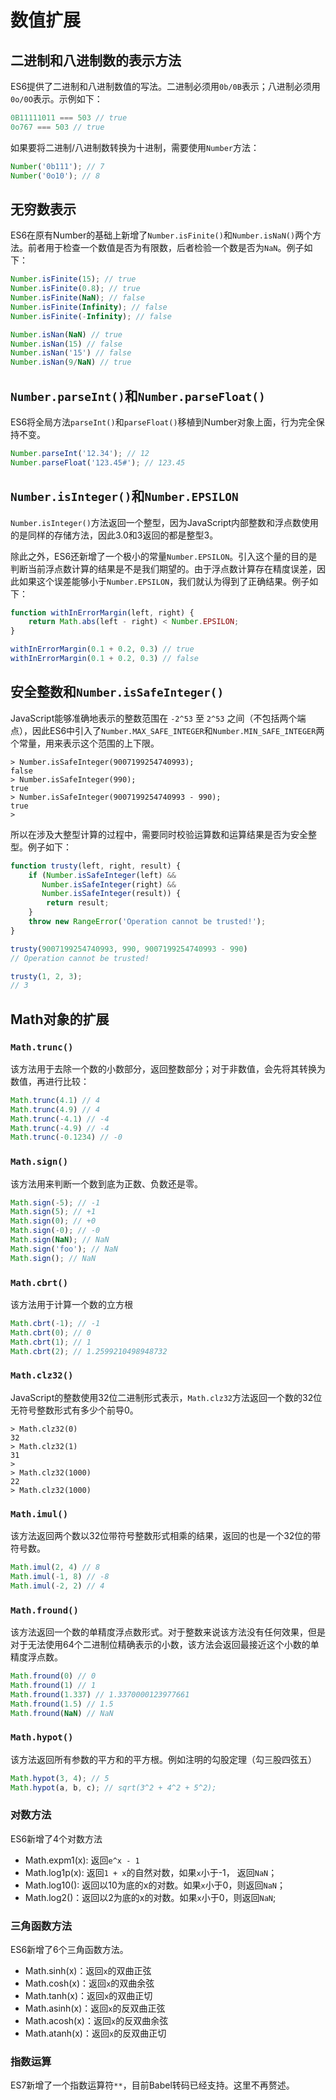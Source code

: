 # 数值扩展

## 二进制和八进制数的表示方法

ES6提供了二进制和八进制数值的写法。二进制必须用`0b/0B`表示；八进制必须用`0o/0O`表示。示例如下：

```javascript
0B11111011 === 503 // true
0o767 === 503 // true
```

如果要将二进制/八进制数转换为十进制，需要使用`Number`方法：

```javascript
Number('0b111'); // 7
Number('0o10'); // 8
```

## 无穷数表示

ES6在原有Number的基础上新增了`Number.isFinite()`和`Number.isNaN()`两个方法。前者用于检查一个数值是否为有限数，后者检验一个数是否为`NaN`。例子如下：

```javascript
Number.isFinite(15); // true
Number.isFinite(0.8); // true
Number.isFinite(NaN); // false
Number.isFinite(Infinity); // false
Number.isFinite(-Infinity); // false

Number.isNan(NaN) // true
Number.isNan(15) // false
Number.isNan('15') // false
Number.isNan(9/NaN) // true
```

## `Number.parseInt()`和`Number.parseFloat()`

ES6将全局方法`parseInt()`和`parseFloat()`移植到Number对象上面，行为完全保持不变。

```javascript
Number.parseInt('12.34'); // 12
Number.parseFloat('123.45#'); // 123.45
```

## `Number.isInteger()`和`Number.EPSILON`

`Number.isInteger()`方法返回一个整型，因为JavaScript内部整数和浮点数使用的是同样的存储方法，因此3.0和3返回的都是整型3。

除此之外，ES6还新增了一个极小的常量`Number.EPSILON`。引入这个量的目的是判断当前浮点数计算的结果是不是我们期望的。由于浮点数计算存在精度误差，因此如果这个误差能够小于`Number.EPSILON`，我们就认为得到了正确结果。例子如下：

```javascript
function withInErrorMargin(left, right) {
    return Math.abs(left - right) < Number.EPSILON;
}

withInErrorMargin(0.1 + 0.2, 0.3) // true
withInErrorMargin(0.1 + 0.2, 0.3) // false
```

## 安全整数和`Number.isSafeInteger()`

JavaScript能够准确地表示的整数范围在 `-2^53` 至 `2^53` 之间（不包括两个端点），因此ES6中引入了`Number.MAX_SAFE_INTEGER`和`Number.MIN_SAFE_INTEGER`两个常量，用来表示这个范围的上下限。

```shell
> Number.isSafeInteger(9007199254740993);
false
> Number.isSafeInteger(990);
true
> Number.isSafeInteger(9007199254740993 - 990);
true
>
```

所以在涉及大整型计算的过程中，需要同时校验运算数和运算结果是否为安全整型。例子如下：

```javascript
function trusty(left, right, result) {
    if (Number.isSafeInteger(left) &&
       Number.isSafeInteger(right) &&
       Number.isSafeInteger(result)) {
        return result;
    }
    throw new RangeError('Operation cannot be trusted!');
}

trusty(9007199254740993, 990, 9007199254740993 - 990)
// Operation cannot be trusted!

trusty(1, 2, 3);
// 3
```

## Math对象的扩展

### `Math.trunc()`

该方法用于去除一个数的小数部分，返回整数部分；对于非数值，会先将其转换为数值，再进行比较：

```javascript
Math.trunc(4.1) // 4
Math.trunc(4.9) // 4
Math.trunc(-4.1) // -4
Math.trunc(-4.9) // -4
Math.trunc(-0.1234) // -0
```

### `Math.sign()`

该方法用来判断一个数到底为正数、负数还是零。

```javascript
Math.sign(-5); // -1
Math.sign(5); // +1
Math.sign(0); // +0
Math.sign(-0); // -0
Math.sign(NaN); // NaN
Math.sign('foo'); // NaN
Math.sign(); // NaN
```

### `Math.cbrt()`

该方法用于计算一个数的立方根

```javascript
Math.cbrt(-1); // -1
Math.cbrt(0); // 0
Math.cbrt(1); // 1
Math.cbrt(2); // 1.2599210498948732
```

### `Math.clz32()`

JavaScript的整数使用32位二进制形式表示，`Math.clz32`方法返回一个数的32位无符号整数形式有多少个前导0。

```shell
> Math.clz32(0)
32
> Math.clz32(1)
31
>
> Math.clz32(1000)
22
> Math.clz32(1000)  
```

### `Math.imul()`

该方法返回两个数以32位带符号整数形式相乘的结果，返回的也是一个32位的带符号数。

```javascript
Math.imul(2, 4) // 8
Math.imul(-1, 8) // -8
Math.imul(-2, 2) // 4
```

### `Math.fround()`

该方法返回一个数的单精度浮点数形式。对于整数来说该方法没有任何效果，但是对于无法使用64个二进制位精确表示的小数，该方法会返回最接近这个小数的单精度浮点数。

```javascript
Math.fround(0) // 0
Math.fround(1) // 1
Math.fround(1.337) // 1.3370000123977661
Math.fround(1.5) // 1.5
Math.fround(NaN) // NaN
```

### `Math.hypot()`

该方法返回所有参数的平方和的平方根。例如注明的勾股定理（勾三股四弦五）

```javascript
Math.hypot(3, 4); // 5
Math.hypot(a, b, c); // sqrt(3^2 + 4^2 + 5^2);
```

### 对数方法

ES6新增了4个对数方法

- Math.expm1(x): 返回`e^x - 1`
- Math.log1p(x): 返回`1 + x`的自然对数，如果`x`小于-1， 返回`NaN`；
- Math.log10(): 返回以10为底的x的对数。如果`x`小于0，则返回`NaN`；
- Math.log2()：返回以2为底的x的对数。如果`x`小于0，则返回`NaN`;

### 三角函数方法

ES6新增了6个三角函数方法。

- Math.sinh(x)：返回`x`的双曲正弦
- Math.cosh(x)：返回`x`的双曲余弦
- Math.tanh(x)：返回`x`的双曲正切
- Math.asinh(x)：返回`x`的反双曲正弦
- Math.acosh(x)：返回`x`的反双曲余弦
- Math.atanh(x)：返回`x`的反双曲正切

### 指数运算

ES7新增了一个指数运算符`**`，目前Babel转码已经支持。这里不再赘述。